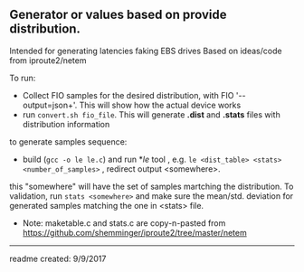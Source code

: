 ## Generator or values based on provide distribution.

Intended for generating latencies faking EBS drives
Based on ideas/code from iproute2/netem

To run:
*  Collect FIO samples for the desired distribution, with FIO '--output=json+'. This will show how the actual device works
* run `convert.sh fio_file`. This will generate **.dist** and **.stats** files with distribution information

to generate samples sequence:
* build (`gcc -o le le.c`) and run **le* tool , e.g. `le <dist_table> <stats> <number_of_samples>` , redirect output \<somewhere\>.

 this "somewhere" will have the set of samples martching the distribution. To validation, run `stats <somewhere>` and make sure the
 mean/std. deviation for generated samples matching the one in \<stats\> file.


* Note: maketable.c and stats.c are copy-n-pasted from https://github.com/shemminger/iproute2/tree/master/netem
---
 readme created: 9/9/2017
